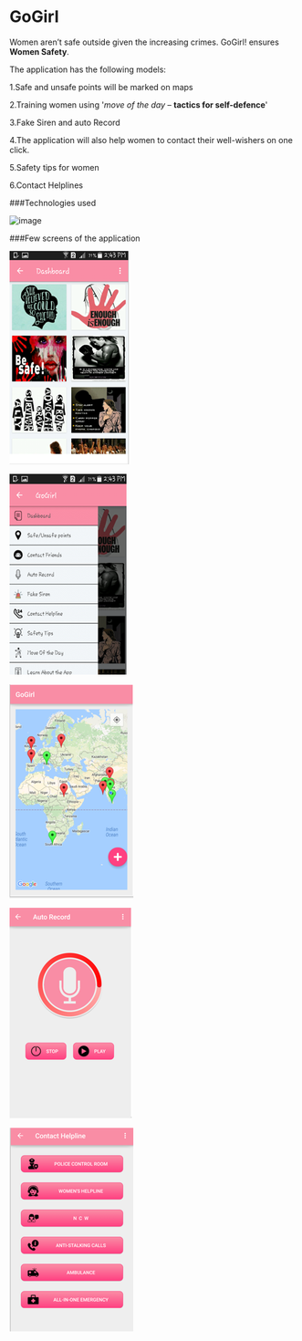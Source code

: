 # GoGirl
Women aren’t safe outside given the increasing crimes. GoGirl! ensures **Women Safety**.

The application has the following models:

 1.Safe and unsafe points will be marked on maps    
 
 2.Training women using '*move of the day* – **tactics for self-defence**'
 
 3.Fake Siren and auto Record
 
 4.The application will also help women to contact their well-wishers on one click. 
 
 5.Safety tips for women
 
 6.Contact Helplines


###Technologies used

![image](https://cloud.githubusercontent.com/assets/14356938/19451071/8338a4cc-94c9-11e6-96b2-f0d3e866bede.jpg)

###Few screens of the application

![image](https://github.com/pandilladivya/GoGirl-/blob/master/GogirlApptite/screenshots/dashboardView.PNG)

![image](https://github.com/pandilladivya/GoGirl-/blob/master/GogirlApptite/screenshots/menu.PNG)

![image](https://github.com/pandilladivya/GoGirl-/blob/master/GogirlApptite/screenshots/mapView.PNG)

![image](https://github.com/pandilladivya/GoGirl-/blob/master/GogirlApptite/screenshots/autorecord.PNG)

![image](https://github.com/pandilladivya/GoGirl-/blob/master/GogirlApptite/screenshots/helpline.PNG)


